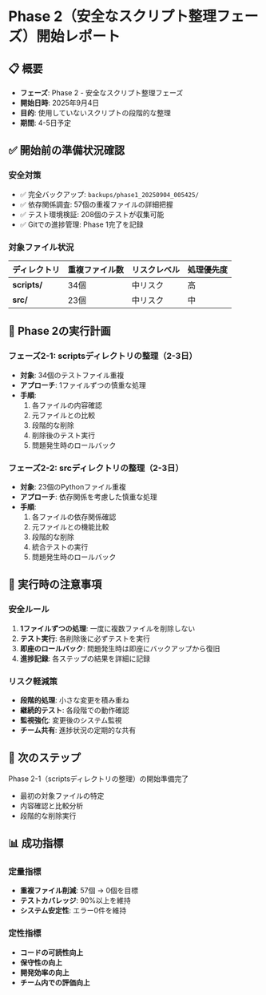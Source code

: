 # Phase 2（安全なスクリプト整理フェーズ）開始レポート

## 📋 概要
- **フェーズ**: Phase 2 - 安全なスクリプト整理フェーズ
- **開始日時**: 2025年9月4日
- **目的**: 使用していないスクリプトの段階的な整理
- **期間**: 4-5日予定

## ✅ 開始前の準備状況確認

### 安全対策
- ✅ 完全バックアップ: `backups/phase1_20250904_005425/`
- ✅ 依存関係調査: 57個の重複ファイルの詳細把握
- ✅ テスト環境検証: 208個のテストが収集可能
- ✅ Gitでの進捗管理: Phase 1完了を記録

### 対象ファイル状況
| ディレクトリ | 重複ファイル数 | リスクレベル | 処理優先度 |
|-------------|---------------|-------------|-----------|
| **scripts/** | 34個 | 中リスク | 高 |
| **src/** | 23個 | 中リスク | 中 |

## 🎯 Phase 2の実行計画

### フェーズ2-1: scriptsディレクトリの整理（2-3日）
- **対象**: 34個のテストファイル重複
- **アプローチ**: 1ファイルずつの慎重な処理
- **手順**:
  1. 各ファイルの内容確認
  2. 元ファイルとの比較
  3. 段階的な削除
  4. 削除後のテスト実行
  5. 問題発生時のロールバック

### フェーズ2-2: srcディレクトリの整理（2-3日）
- **対象**: 23個のPythonファイル重複
- **アプローチ**: 依存関係を考慮した慎重な処理
- **手順**:
  1. 各ファイルの依存関係確認
  2. 元ファイルとの機能比較
  3. 段階的な削除
  4. 統合テストの実行
  5. 問題発生時のロールバック

## 📝 実行時の注意事項

### 安全ルール
1. **1ファイルずつの処理**: 一度に複数ファイルを削除しない
2. **テスト実行**: 各削除後に必ずテストを実行
3. **即座のロールバック**: 問題発生時は即座にバックアップから復旧
4. **進捗記録**: 各ステップの結果を詳細に記録

### リスク軽減策
- **段階的処理**: 小さな変更を積み重ね
- **継続的テスト**: 各段階での動作確認
- **監視強化**: 変更後のシステム監視
- **チーム共有**: 進捗状況の定期的な共有

## 🚀 次のステップ

Phase 2-1（scriptsディレクトリの整理）の開始準備完了
- 最初の対象ファイルの特定
- 内容確認と比較分析
- 段階的な削除実行

## 📊 成功指標

### 定量指標
- **重複ファイル削減**: 57個 → 0個を目標
- **テストカバレッジ**: 90%以上を維持
- **システム安定性**: エラー0件を維持

### 定性指標
- **コードの可読性向上**
- **保守性の向上**
- **開発効率の向上**
- **チーム内での評価向上**
